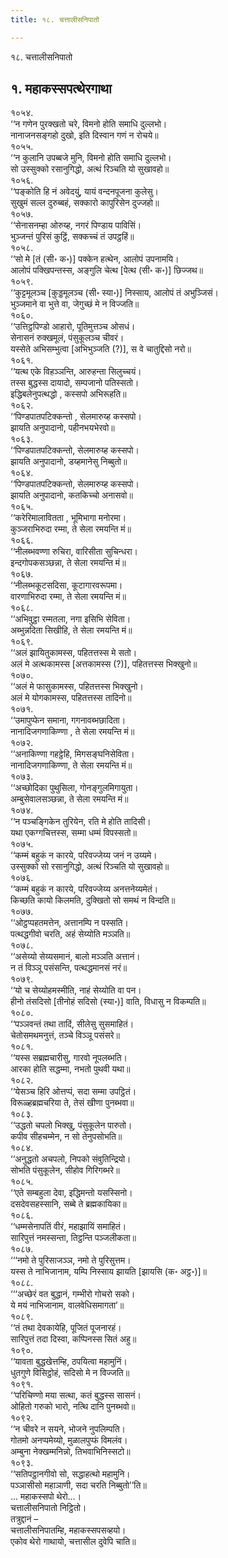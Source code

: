 ```yaml
---
title: १८. चत्तालीसनिपातो

---
```

१८. चत्तालीसनिपातो  


## १. महाकस्सपत्थेरगाथा

१०५४.  
‘‘न गणेन पुरक्खतो चरे, विमनो होति समाधि दुल्लभो।  
नानाजनसङ्गहो दुखो, इति दिस्वान गणं न रोचये॥  
१०५५.  
‘‘न कुलानि उपब्बजे मुनि, विमनो होति समाधि दुल्लभो।  
सो उस्सुक्को रसानुगिद्धो, अत्थं रिञ्चति यो सुखावहो॥  
१०५६.  
‘‘पङ्कोति हि नं अवेदयुं, यायं वन्दनपूजना कुलेसु।  
सुखुमं सल्ल दुरुब्बहं, सक्कारो कापुरिसेन दुज्जहो॥  
१०५७.  
‘‘सेनासनम्हा ओरुय्ह, नगरं पिण्डाय पाविसिं।  
भुञ्जन्तं पुरिसं कुट्ठिं, सक्कच्चं तं उपट्ठहिं॥  
१०५८.  
‘‘सो मे [तं (सी॰ क॰)] पक्केन हत्थेन, आलोपं उपनामयि।  
आलोपं पक्खिपन्तस्स, अङ्गुलि चेत्थ [पेत्थ (सी॰ क॰)] छिज्जथ॥  
१०५९.  
‘‘कुट्टमूलञ्च [कुड्डमूलञ्च (सी॰ स्या॰)] निस्साय, आलोपं तं अभुञ्जिसं।  
भुञ्जमाने वा भुत्ते वा, जेगुच्छं मे न विज्जति॥  
१०६०.  
‘‘उत्तिट्ठपिण्डो आहारो, पूतिमुत्तञ्च ओसधं।  
सेनासनं रुक्खमूलं, पंसुकूलञ्च चीवरं।  
यस्सेते अभिसम्भुत्वा [अभिभुञ्जति (?)], स वे चातुद्दिसो नरो॥  
१०६१.  
‘‘यत्थ एके विहञ्ञन्ति, आरुहन्ता सिलुच्चयं।  
तस्स बुद्धस्स दायादो, सम्पजानो पतिस्सतो।  
इद्धिबलेनुपत्थद्धो , कस्सपो अभिरूहति॥  
१०६२.  
‘‘पिण्डपातपटिक्कन्तो , सेलमारुय्ह कस्सपो।  
झायति अनुपादानो, पहीनभयभेरवो॥  
१०६३.  
‘‘पिण्डपातपटिक्कन्तो, सेलमारुय्ह कस्सपो।  
झायति अनुपादानो, डय्हमानेसु निब्बुतो॥  
१०६४.  
‘‘पिण्डपातपटिक्कन्तो, सेलमारुय्ह कस्सपो।  
झायति अनुपादानो, कतकिच्चो अनासवो॥  
१०६५.  
‘‘करेरिमालावितता , भूमिभागा मनोरमा।  
कुञ्जराभिरुदा रम्मा, ते सेला रमयन्ति मं॥  
१०६६.  
‘‘नीलब्भवण्णा रुचिरा, वारिसीता सुचिन्धरा।  
इन्दगोपकसञ्छन्ना, ते सेला रमयन्ति मं॥  
१०६७.  
‘‘नीलब्भकूटसदिसा, कूटागारवरूपमा।  
वारणाभिरुदा रम्मा, ते सेला रमयन्ति मं॥  
१०६८.  
‘‘अभिवुट्ठा रम्मतला, नगा इसिभि सेविता।  
अब्भुन्नदिता सिखीहि, ते सेला रमयन्ति मं॥  
१०६९.  
‘‘अलं झायितुकामस्स, पहितत्तस्स मे सतो।  
अलं मे अत्थकामस्स [अत्तकामस्स (?)], पहितत्तस्स भिक्खुनो॥  
१०७०.  
‘‘अलं मे फासुकामस्स, पहितत्तस्स भिक्खुनो।  
अलं मे योगकामस्स, पहितत्तस्स तादिनो॥  
१०७१.  
‘‘उमापुप्फेन समाना, गगनावब्भछादिता।  
नानादिजगणाकिण्णा , ते सेला रमयन्ति मं॥  
१०७२.  
‘‘अनाकिण्णा गहट्ठेहि, मिगसङ्घनिसेविता।  
नानादिजगणाकिण्णा, ते सेला रमयन्ति मं॥  
१०७३.  
‘‘अच्छोदिका पुथुसिला, गोनङ्गुलमिगायुता।  
अम्बुसेवालसञ्छन्ना, ते सेला रमयन्ति मं॥  
१०७४.  
‘‘न पञ्चङ्गिकेन तुरियेन, रति मे होति तादिसी।  
यथा एकग्गचित्तस्स, सम्मा धम्मं विपस्सतो॥  
१०७५.  
‘‘कम्मं बहुकं न कारये, परिवज्जेय्य जनं न उय्यमे।  
उस्सुक्को सो रसानुगिद्धो, अत्थं रिञ्चति यो सुखावहो॥  
१०७६.  
‘‘कम्मं बहुकं न कारये, परिवज्जेय्य अनत्तनेय्यमेतं।  
किच्छति कायो किलमति, दुक्खितो सो समथं न विन्दति॥  
१०७७.  
‘‘ओट्ठप्पहतमत्तेन, अत्तानम्पि न पस्सति।  
पत्थद्धगीवो चरति, अहं सेय्योति मञ्ञति॥  
१०७८.  
‘‘असेय्यो सेय्यसमानं, बालो मञ्ञति अत्तानं।  
न तं विञ्ञू पसंसन्ति, पत्थद्धमानसं नरं॥  
१०७९.  
‘‘यो च सेय्योहमस्मीति, नाहं सेय्योति वा पन।  
हीनो तंसदिसो [तीनोहं सदिसो (स्या॰)] वाति, विधासु न विकम्पति॥  
१०८०.  
‘‘पञ्ञवन्तं तथा तादिं, सीलेसु सुसमाहितं।  
चेतोसमथमनुत्तं, तञ्चे विञ्ञू पसंसरे॥  
१०८१.  
‘‘यस्स सब्रह्मचारीसु, गारवो नूपलब्भति।  
आरका होति सद्धम्मा, नभतो पुथवी यथा॥  
१०८२.  
‘‘येसञ्च हिरि ओत्तप्पं, सदा सम्मा उपट्ठितं।  
विरूळ्हब्रह्मचरिया ते, तेसं खीणा पुनब्भवा॥  
१०८३.  
‘‘उद्धतो चपलो भिक्खु, पंसुकूलेन पारुतो।  
कपीव सीहचम्मेन, न सो तेनुपसोभति॥  
१०८४.  
‘‘अनुद्धतो अचपलो, निपको संवुतिन्द्रियो।  
सोभति पंसुकूलेन, सीहोव गिरिगब्भरे॥  
१०८५.  
‘‘एते सम्बहुला देवा, इद्धिमन्तो यसस्सिनो।  
दसदेवसहस्सानि, सब्बे ते ब्रह्मकायिका॥  
१०८६.  
‘‘धम्मसेनापतिं वीरं, महाझायिं समाहितं।  
सारिपुत्तं नमस्सन्ता, तिट्ठन्ति पञ्जलीकता॥  
१०८७.  
‘‘‘नमो ते पुरिसाजञ्ञ, नमो ते पुरिसुत्तम।  
यस्स ते नाभिजानाम, यम्पि निस्साय झायति [झायसि (क॰ अट्ठ॰)]॥  
१०८८.  
‘‘‘अच्छेरं वत बुद्धानं, गम्भीरो गोचरो सको।  
ये मयं नाभिजानाम, वालवेधिसमागता’॥  
१०८९.  
‘‘तं तथा देवकायेहि, पूजितं पूजनारहं।  
सारिपुत्तं तदा दिस्वा, कप्पिनस्स सितं अहु॥  
१०९०.  
‘‘यावता बुद्धखेत्तम्हि, ठपयित्वा महामुनिं।  
धुतगुणे विसिट्ठोहं, सदिसो मे न विज्जति॥  
१०९१.  
‘‘परिचिण्णो मया सत्था, कतं बुद्धस्स सासनं।  
ओहितो गरुको भारो, नत्थि दानि पुनब्भवो॥  
१०९२.  
‘‘न चीवरे न सयने, भोजने नुपलिम्पति।  
गोतमो अनप्पमेय्यो, मुळालपुप्फं विमलंव।  
अम्बुना नेक्खम्मनिन्नो, तिभवाभिनिस्सटो॥  
१०९३.  
‘‘सतिपट्ठानगीवो सो, सद्धाहत्थो महामुनि।  
पञ्ञासीसो महाञाणी, सदा चरति निब्बुतो’’ति॥  
… महाकस्सपो थेरो…।  
चत्तालीसनिपातो निट्ठितो।  
तत्रुद्दानं –  
चत्तालीसनिपातम्हि, महाकस्सपसव्हयो।  
एकोव थेरो गाथायो, चत्तासील दुवेपि चाति॥  
